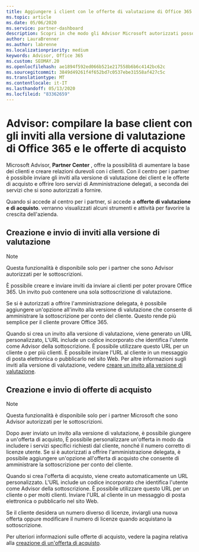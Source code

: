 ```yaml
---
title: Aggiungere i client con le offerte di valutazione di Office 365
ms.topic: article
ms.date: 05/06/2020
ms.service: partner-dashboard
description: Scopri in che modo gli Advisor Microsoft autorizzati possono ampliare le sottoscrizioni di Office 365. Crea e invia inviti alla versione di valutazione di Office 365 e offerte di acquisto ai client.
author: LauraBrenner
ms.author: labrenne
ms.localizationpriority: medium
keywords: Advisor, Office 365
ms.custom: SEOMAY.20
ms.openlocfilehash: ae1894f592ed066b521e217558b6b6c4142bc62c
ms.sourcegitcommit: 3849d49261f4f652bd7c0537ebe31558af427c5c
ms.translationtype: MT
ms.contentlocale: it-IT
ms.lasthandoff: 05/13/2020
ms.locfileid: "83362659"
---
```

# <a name="advisors-build-your-client-base-with-office-365-trial-invitations-and-purchase-offers"></a>Advisor: compilare la base client con gli inviti alla versione di valutazione di Office 365 e le offerte di acquisto

Microsoft Advisor, **Partner Center** , offre la possibilità di aumentare la base dei clienti e creare relazioni durevoli con i clienti. Con il centro per i partner è possibile inviare gli inviti alla versione di valutazione dei client e le offerte di acquisto e offrire loro servizi di Amministrazione delegati, a seconda dei servizi che si sono autorizzati a fornire.

Quando si accede al centro per i partner, si accede a **offerte di valutazione e di acquisto**. verranno visualizzati alcuni strumenti e attività per favorire la crescita dell'azienda.

## <a name="create-and-send-trial-invitations"></a>Creazione e invio di inviti alla versione di valutazione

> [!NOTE]
> Questa funzionalità è disponibile solo per i partner che sono Advisor autorizzati per le sottoscrizioni.

È possibile creare e inviare inviti da inviare ai clienti per poter provare Office 365. Un invito può contenere una sola sottoscrizione di valutazione.

Se si è autorizzati a offrire l'amministrazione delegata, è possibile aggiungere un'opzione all'invito alla versione di valutazione che consente di amministrare la sottoscrizione per conto del cliente. Questo rende più semplice per il cliente provare Office 365.

Quando si crea un invito alla versione di valutazione, viene generato un URL personalizzato, L'URL include un codice incorporato che identifica l'utente come Advisor della sottoscrizione. È possibile utilizzare questo URL per un cliente o per più clienti. È possibile inviare l'URL al cliente in un messaggio di posta elettronica o pubblicarlo nel sito Web.
Per altre informazioni sugli inviti alla versione di valutazione, vedere [creare un invito alla versione di valutazione](advisors-create-a-trial-invitation.md).

## <a name="create-and-send-purchase-offers"></a>Creazione e invio di offerte di acquisto

> [!NOTE]
> Questa funzionalità è disponibile solo per i partner Microsoft che sono Advisor autorizzati per le sottoscrizioni.

Dopo aver inviato un invito alla versione di valutazione, è possibile giungere a un'offerta di acquisto, È possibile personalizzare un'offerta in modo da includere i servizi specifici richiesti dal cliente, nonché il numero corretto di licenze utente. Se si è autorizzati a offrire l'amministrazione delegata, è possibile aggiungere un'opzione all'offerta di acquisto che consente di amministrare la sottoscrizione per conto del cliente.

Quando si crea l'offerta di acquisto, viene creato automaticamente un URL personalizzato. L'URL include un codice incorporato che identifica l'utente come Advisor della sottoscrizione. È possibile utilizzare questo URL per un cliente o per molti clienti. Inviare l'URL al cliente in un messaggio di posta elettronica o pubblicarlo nel sito Web.

Se il cliente desidera un numero diverso di licenze, inviargli una nuova offerta oppure modificare il numero di licenze quando acquistano la sottoscrizione.

Per ulteriori informazioni sulle offerte di acquisto, vedere la pagina relativa alla [creazione di un'offerta di acquisto](advisor-create-a-purchase-offer.md).

